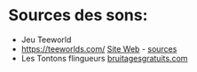 # Sources des sons:

- Jeu Teeworld
- https://teeworlds.com/ [Site Web](https://www.teeworlds.com/) - [sources](https://github.com/teeworlds/teeworlds)
- Les Tontons flingueurs [bruitagesgratuits.com](bruitagesgratuits.com)
